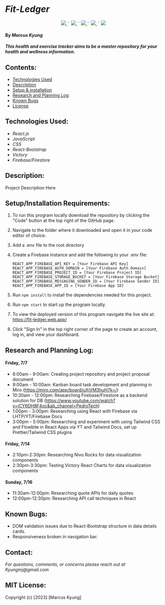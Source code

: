 # _Fit-Ledger_

<div align="center">
    <!-- Project Shields -->
    <div align="center">
        <a href="https://github.com/MarcusKyung/fit-ledger/graphs/contributors">
            <img src="https://img.shields.io/github/contributors/MarcusKyung/fit-ledger.svg?style=plastic">
        </a>
        ¨
        <a href="https://github.com/MarcusKyung/fit-ledger/stargazers">
            <img src="https://img.shields.io/github/stars/MarcusKyung/fit-ledger.svg?color=yellow&style=plastic">
        </a>
        ¨
        <a href="https://github.com/MarcusKyung/fit-ledger/issues">
            <img src="https://img.shields.io/github/issues/MarcusKyung/fit-ledger?style=plastic">
        </a>
        ¨
        <a href="https://github.com/MarcusKyung/fit-ledger/blob/main/license.txt">
            <img src="https://img.shields.io/github/license/MarcusKyung/fit-ledger?color=orange&style=plastic">
        </a>
        ¨
        <a href="https://linkedin.com/in/MarcusKyung">
            <img src="https://img.shields.io/badge/-LinkedIn-black.svg?style=plastic&logo=linkedin&colorB=2867B2">
        </a>
    </div>
</div>

#### By _**Marcus Kyung**_

#### _This health and exercise tracker aims to be a master repository for your health and wellness information._

## Contents:

- [Technologies Used](#technologies-used)
- [Description](#description)
- [Setup & installation](#setupinstallation-requirements)
- [Research and Planning Log](#research-and-planning-log)
- [Known Bugs](#known-bugs)
- [License](#license)

## Technologies Used:

- _React.js_
- _JavaScript_
- _CSS_
- _React-Bootstrap_
- _Victory_
- _Firebase/Firestore_

## Description:

Project Description Here

## Setup/Installation Requirements:

1. To run this program locally download the repository by clicking the "Code" button at the top right of the GitHub page.
2. Navigate to the folder where it downloaded and open it in your code editor of choice.
3. Add a .env file to the root directory
4. Create a Firebase instance and add the following to your .env file:
    ```
    REACT_APP_FIREBASE_API_KEY = [Your Firebase API Key]
    REACT_APP_FIREBASE_AUTH_DOMAIN = [Your Firebase Auth Domain]
    REACT_APP_FIREBASE_PROJECT_ID = [Your Firebase Project ID]
    REACT_APP_FIREBASE_STORAGE_BUCKET = [Your Firebase Storage Bucket]
    REACT_APP_FIREBASE_MESSAGING_SENDER_ID = [Your Firebase Sender ID]
    REACT_APP_FIREBASE_APP_ID = [Your Firebase App ID]
    ```
5. Run `npm install` to install the dependencies needed for this project.
6. Run `npm start` to start up the program locally.

1. To view the deployed version of this program navigate the live site at: https://fit-ledger.web.app/
2. Click "Sign In" in the top right corner of the page to create an account, log in, and view your dashboard.
## Research and Planning Log:

#### Friday, 7/7
- 8:00am - 9:00am: Creating project repository and project proposal document
- 9:00am - 10:00am: Kanban board task development and planning in Miro (https://miro.com/app/board/uXjVM3huH7k=/)
- 10:30am - 12:00pm: Researching Firebase/Firestore as a backend solution for DB (https://www.youtube.com/watch?v=jCY6DH8F4oc&ab_channel=PedroTech)
- 1:00pm - 3:00pm: Researching using React with Firebase via LHTP/YT/Firebase Docs
- 3:00pm - 5:00pm: Researching and experiment with using Tailwind CSS and Flowbite in React Apps via YT and Tailwind Docs, set up Prettier/Tailwind CSS plugins

#### Friday, 7/14
- 2:10pm-2:30pm: Researching Nivo.Rocks for data visualization components
- 2:30pm-3:30pm: Testing Victory React Charts for data visualization components

#### Sunday, 7/16
- 11:30am-12:00pm: Researching quote APIs for daily quotes
- 12:00pm-12:30pm: Researching API call techniques in React

## Known Bugs:
- DOM validation issues due to React-Bootstrap structure in data details cards.
- Responsiveness broken in navigation bar.

## Contact:

_For questions, comments, or concerns please reach out at Kyungmj@gmail.com_

## MIT License:

Copyright (c) [2023] [Marcus Kyung]
